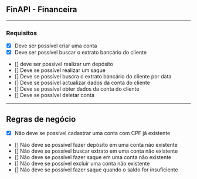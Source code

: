 ## FinAPI - Financeira

---

### Requisitos

- [x] Deve ser possível criar uma conta
- [X] Deve ser possível buscar o extrato bancário do cliente
- [] deve ser possível realizar um depósito
- [] Deve se possível realizar um saque
- [] Deve se possível buscra o extrato bancário do cliente por data
- [] Deve se possível actualizar dados da conta do cliente
- [] Deve se possível obter dados da conta do cliente
- [] Deve se possível deletar conta

---

## Regras de negócio

- [x] Não deve se possível cadastrar uma conta com CPF já existente
- [] Não deve se possível fazer depósito em uma conta não existente
- [] Não deve se possível buscar extrato em uma conta não existente
- [] Não deve se possível fazer saque em uma conta não existente
- [] Não deve se possível excluir uma conta não existente
- [] Não deve se possível fazer saque quando o saldo for insuficiente 